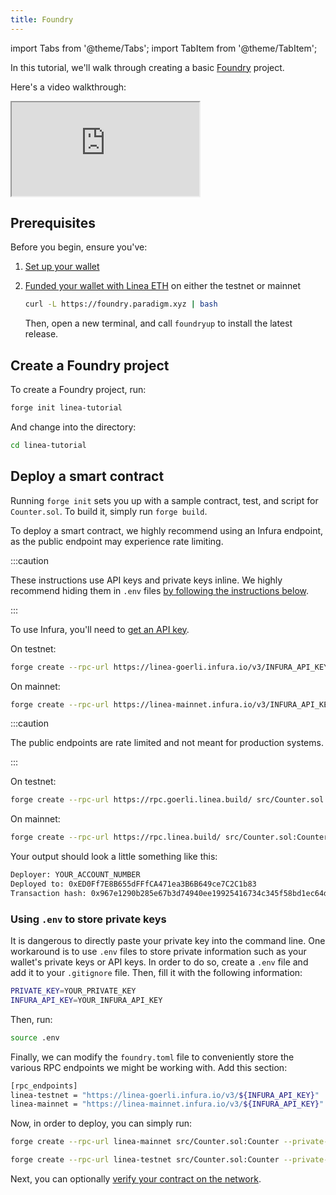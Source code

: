 ```yaml
---
title: Foundry
---
```


import Tabs from '@theme/Tabs'; import TabItem from '@theme/TabItem';

In this tutorial, we'll walk through creating a basic [Foundry](https://book.getfoundry.sh/) project.

Here's a video walkthrough:

<div class="center-container">
    <div class="video-container">
      <iframe
        class="video-iframe"
        src="https://www.youtube.com/embed/TO9XhLCoqgg"
        title="How to deploy a smart contract on Linea with Foundry"
        allow="accelerometer; autoplay; clipboard-write; encrypted-media; gyroscope; picture-in-picture; web-share"
        allowFullScreen></iframe>
    </div>
</div>

## Prerequisites

Before you begin, ensure you've:

1. [Set up your wallet](../../../use-mainnet/set-up-your-wallet.mdx)
2. [Funded your wallet with Linea ETH](../../../use-mainnet/fund.mdx) on either the testnet or mainnet

   ```bash
   curl -L https://foundry.paradigm.xyz | bash
   ```

   Then, open a new terminal, and call `foundryup` to install the latest release.

## Create a Foundry project

To create a Foundry project, run:

```bash
forge init linea-tutorial
```

And change into the directory:

```bash
cd linea-tutorial
```

## Deploy a smart contract

Running `forge init` sets you up with a sample contract, test, and script for `Counter.sol`. To build it, simply run `forge build`.

To deploy a smart contract, we highly recommend using an Infura endpoint, as the public endpoint may experience rate limiting.

:::caution

These instructions use API keys and private keys inline. We highly recommend hiding them in `.env` files [by following the instructions below](#using-env-to-store-private-keys).

:::

<Tabs className="my-tabs">
  <TabItem value="Infura" label="Infura" default>

To use Infura, you'll need to [get an API key](https://support.infura.io/hc/en-us/articles/15116941373979-Connecting-to-the-Linea-network).

On testnet:

```bash
forge create --rpc-url https://linea-goerli.infura.io/v3/INFURA_API_KEY src/Counter.sol:Counter --private-key PRIVATE_KEY
```

On mainnet:

```bash
forge create --rpc-url https://linea-mainnet.infura.io/v3/INFURA_API_KEY src/Counter.sol:Counter --private-key PRIVATE_KEY
```

</TabItem>
<TabItem value="Public Endpoint" label="Public Endpoint">

:::caution

The public endpoints are rate limited and not meant for production systems.

:::

On testnet:

```bash
forge create --rpc-url https://rpc.goerli.linea.build/ src/Counter.sol:Counter --private-key YOUR_PRIVATE_KEY
```

On mainnet:

```bash
forge create --rpc-url https://rpc.linea.build/ src/Counter.sol:Counter --private-key YOUR_PRIVATE_KEY
```

  </TabItem>
</Tabs>

Your output should look a little something like this:

```bash
Deployer: YOUR_ACCOUNT_NUMBER
Deployed to: 0xED0Ff7E8B655dFFfCA471ea3B6B649ce7C2C1b83
Transaction hash: 0x967e1290b285e67b3d74940ee19925416734c345f58bd1ec64dcea134647d7ee
```

### Using `.env` to store private keys

It is dangerous to directly paste your private key into the command line. One workaround is to use `.env` files to store private information such as your wallet's private keys or API keys. In order to do so, create a `.env` file and add it to your `.gitignore` file. Then, fill it with the following information:

```bash
PRIVATE_KEY=YOUR_PRIVATE_KEY
INFURA_API_KEY=YOUR_INFURA_API_KEY
```

Then, run:

```bash
source .env
```

Finally, we can modify the `foundry.toml` file to conveniently store the various RPC endpoints we might be working with. Add this section:

```bash
[rpc_endpoints]
linea-testnet = "https://linea-goerli.infura.io/v3/${INFURA_API_KEY}"
linea-mainnet = "https://linea-mainnet.infura.io/v3/${INFURA_API_KEY}"
```

Now, in order to deploy, you can simply run:

<Tabs className="my-tabs">
  <TabItem value="Mainnet" label="Mainnet" default>

```bash
forge create --rpc-url linea-mainnet src/Counter.sol:Counter --private-key $PRIVATE_KEY
```

</TabItem>
<TabItem value="Testnet" label="Testnet">

```bash
forge create --rpc-url linea-testnet src/Counter.sol:Counter --private-key $PRIVATE_KEY
```

  </TabItem>
</Tabs>

Next, you can optionally [verify your contract on the network](../verify-smart-contract/foundry.md).
